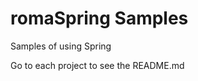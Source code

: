 romaSpring Samples
===========================

Samples of using Spring

Go to each project to see the README.md
